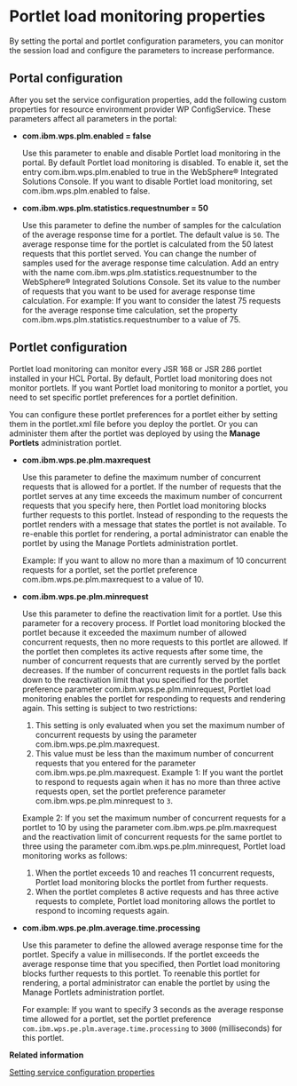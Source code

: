 # Portlet load monitoring properties

By setting the portal and portlet configuration parameters, you can monitor the session load and configure the parameters to increase performance.

## Portal configuration

After you set the service configuration properties, add the following custom properties for resource environment provider WP ConfigService. These parameters affect all parameters in the portal:

-   **com.ibm.wps.plm.enabled = false**

    Use this parameter to enable and disable Portlet load monitoring in the portal. By default Portlet load monitoring is disabled. To enable it, set the entry com.ibm.wps.plm.enabled to true in the WebSphere® Integrated Solutions Console. If you want to disable Portlet load monitoring, set com.ibm.wps.plm.enabled to false.

-   **com.ibm.wps.plm.statistics.requestnumber = 50**

    Use this parameter to define the number of samples for the calculation of the average response time for a portlet. The default value is `50`. The average response time for the portlet is calculated from the 50 latest requests that this portlet served. You can change the number of samples used for the average response time calculation. Add an entry with the name com.ibm.wps.plm.statistics.requestnumber to the WebSphere® Integrated Solutions Console. Set its value to the number of requests that you want to be used for average response time calculation. For example: If you want to consider the latest 75 requests for the average response time calculation, set the property com.ibm.wps.plm.statistics.requestnumber to a value of 75.


## Portlet configuration

Portlet load monitoring can monitor every JSR 168 or JSR 286 portlet installed in your HCL Portal. By default, Portlet load monitoring does not monitor portlets. If you want Portlet load monitoring to monitor a portlet, you need to set specific portlet preferences for a portlet definition.

You can configure these portlet preferences for a portlet either by setting them in the portlet.xml file before you deploy the portlet. Or you can administer them after the portlet was deployed by using the **Manage Portlets** administration portlet.

-   **com.ibm.wps.pe.plm.maxrequest**

    Use this parameter to define the maximum number of concurrent requests that is allowed for a portlet. If the number of requests that the portlet serves at any time exceeds the maximum number of concurrent requests that you specify here, then Portlet load monitoring blocks further requests to this portlet. Instead of responding to the requests the portlet renders with a message that states the portlet is not available. To re-enable this portlet for rendering, a portal administrator can enable the portlet by using the Manage Portlets administration portlet.

    Example: If you want to allow no more than a maximum of 10 concurrent requests for a portlet, set the portlet preference com.ibm.wps.pe.plm.maxrequest to a value of 10.

-   **com.ibm.wps.pe.plm.minrequest**

    Use this parameter to define the reactivation limit for a portlet. Use this parameter for a recovery process. If Portlet load monitoring blocked the portlet because it exceeded the maximum number of allowed concurrent requests, then no more requests to this portlet are allowed. If the portlet then completes its active requests after some time, the number of concurrent requests that are currently served by the portlet decreases. If the number of concurrent requests in the portlet falls back down to the reactivation limit that you specified for the portlet preference parameter com.ibm.wps.pe.plm.minrequest, Portlet load monitoring enables the portlet for responding to requests and rendering again. This setting is subject to two restrictions:

    1.  This setting is only evaluated when you set the maximum number of concurrent requests by using the parameter com.ibm.wps.pe.plm.maxrequest.
    2.  This value must be less than the maximum number of concurrent requests that you entered for the parameter com.ibm.wps.pe.plm.maxrequest.
    Example 1: If you want the portlet to respond to requests again when it has no more than three active requests open, set the portlet preference parameter com.ibm.wps.pe.plm.minrequest to `3`.

    Example 2: If you set the maximum number of concurrent requests for a portlet to 10 by using the parameter com.ibm.wps.pe.plm.maxrequest and the reactivation limit of concurrent requests for the same portlet to three using the parameter com.ibm.wps.pe.plm.minrequest, Portlet load monitoring works as follows:

    1.  When the portlet exceeds 10 and reaches 11 concurrent requests, Portlet load monitoring blocks the portlet from further requests.
    2.  When the portlet completes 8 active requests and has three active requests to complete, Portlet load monitoring allows the portlet to respond to incoming requests again.
-   **com.ibm.wps.pe.plm.average.time.processing**

    Use this parameter to define the allowed average response time for the portlet. Specify a value in milliseconds. If the portlet exceeds the average response time that you specified, then Portlet load monitoring blocks further requests to this portlet. To reenable this portlet for rendering, a portal administrator can enable the portlet by using the Manage Portlets administration portlet.

    For example: If you want to specify 3 seconds as the average response time allowed for a portlet, set the portlet preference `com.ibm.wps.pe.plm.average.time.processing` to `3000` \(milliseconds\) for this portlet.



**Related information**  


[Setting service configuration properties](../admin-system/adsetcfg.md)

